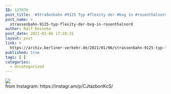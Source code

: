 ```yaml
---
ID: 127870
post_title: '#Straßenbahn #9125 Typ #flexity der #bvg in #rosenthalnord'
post_name: >
  strassenbahn-9125-typ-flexity-der-bvg-in-rosenthalnord
author: Ralf Reineke
post_date: 2021-01-06 17:28:31
layout: post
link: >
  https://archiv.berliner-verkehr.de/2021/01/06/strassenbahn-9125-typ-flexity-der-bvg-in-rosenthalnord/
published: true
tags: [ ]
categories:
  - Uncategorized
---
```

<div><img src='https://scontent-iad3-1.cdninstagram.com/v/t51.29350-15/135606522_1021463998377315_3169914912417240369_n.jpg?_nc_cat=106&ccb=2&_nc_sid=8ae9d6&_nc_ohc=6BduZb8fMpEAX8H-hjW&_nc_ht=scontent-iad3-1.cdninstagram.com&oh=8ed56e1a439a1a122261272d11aded52&oe=601B4E83' style='max-width:600px;' /><br/><div>from Instagram: https://instagr.am/p/CJtazbonKcS/</div></div>